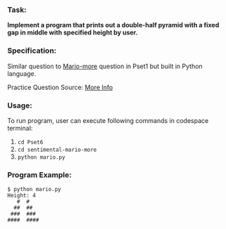 ### Task: ###
**Implement a program that prints out a double-half pyramid with a fixed gap in middle with specified height by user.**

### Specification: ###
Similar question to [Mario-more](https://github.com/Chong-Tuc-Yee/HarvardX-CS50-Introduction-to-Computer-Science/tree/main/Pset1/mario-more) question in Pset1 but built in Python language.

Practice Question Source: [More Info](https://cs50.harvard.edu/x/2022/psets/6/mario/more/)

### Usage: ###
To run program, user can execute following commands in codespace terminal:
1. `cd Pset6`
2. `cd sentimental-mario-more`
3. `python mario.py`

### Program Example: ###
```
$ python mario.py
Height: 4
   #  #
  ##  ##
 ###  ###
####  ####
```
